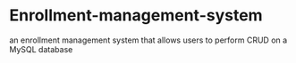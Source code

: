 # Enrollment-management-system
an enrollment management system that allows users to perform CRUD on a MySQL database
